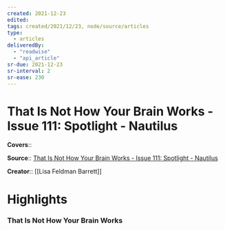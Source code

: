 ```yaml
---
created: 2021-12-23
edited:
tags: created/2021/12/23, node/source/articles
type: 
  - articles
deliveredBy: 
  - "readwise"
  - "api_article"
sr-due: 2021-12-23
sr-interval: 2
sr-ease: 230
---
```

# That Is Not How Your Brain Works - Issue 111: Spotlight - Nautilus

**Covers**:: 

**Source**:: [That Is Not How Your Brain Works - Issue 111: Spotlight - Nautilus](https://nautil.us/issue/111/spotlight/that-is-not-how-your-brain-works)

**Creator**:: [[Lisa Feldman Barrett]]

# Highlights
### That Is Not How Your Brain Works
